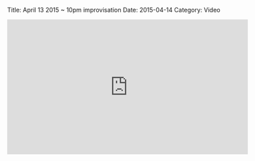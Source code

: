 Title: April 13 2015 ~ 10pm improvisation
Date: 2015-04-14
Category: Video

<iframe width="560" height="315" src="https://www.youtube.com/embed/Pf5tnMIFZwg" title="YouTube video player" frameborder="0" allow="accelerometer; autoplay; clipboard-write; encrypted-media; gyroscope; picture-in-picture" allowfullscreen></iframe>

